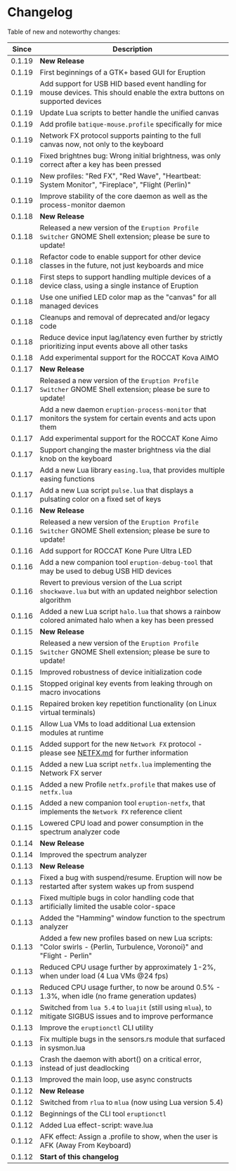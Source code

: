 # Changelog

Table of new and noteworthy changes:

| Since  | Description                                                                                                               |
| ------ | ------------------------------------------------------------------------------------------------------------------------- |
| 0.1.19 | __New Release__                                                                                                           |
| 0.1.19 | First beginnings of a GTK+ based GUI for Eruption                                                                         |
| 0.1.19 | Add support for USB HID based event handling for mouse devices. This should enable the extra buttons on supported devices |
| 0.1.19 | Update Lua scripts to better handle the unified canvas                                                                    |
| 0.1.19 | Add profile `batique-mouse.profile` specifically for mice                                                                 |
| 0.1.19 | Network FX protocol supports painting to the full canvas now, not only to the keyboard                                    |
| 0.1.19 | Fixed brightnes bug: Wrong initial brightness, was only correct after a key has been pressed                              |
| 0.1.19 | New profiles: "Red FX", "Red Wave", "Heartbeat: System Monitor", "Fireplace", "Flight (Perlin)"                           |
| 0.1.19 | Improve stability of the core daemon as well as the process-monitor daemon                                                |
| 0.1.18 | __New Release__                                                                                                           |
| 0.1.18 | Released a new version of the `Eruption Profile Switcher` GNOME Shell extension; please be sure to update!                |
| 0.1.18 | Refactor code to enable support for other device classes in the future, not just keyboards and mice                       |
| 0.1.18 | First steps to support handling multiple devices of a device class, using a single instance of Eruption                   |
| 0.1.18 | Use one unified LED color map as the "canvas" for all managed devices                                                     |
| 0.1.18 | Cleanups and removal of deprecated and/or legacy code                                                                     |
| 0.1.18 | Reduce device input lag/latency even further by strictly prioritizing input events above all other tasks                  |
| 0.1.18 | Add experimental support for the ROCCAT Kova AIMO                                                                         |
| 0.1.17 | __New Release__                                                                                                           |
| 0.1.17 | Released a new version of the `Eruption Profile Switcher` GNOME Shell extension; please be sure to update!                |
| 0.1.17 | Add a new daemon `eruption-process-monitor` that monitors the system for certain events and acts upon them                |
| 0.1.17 | Add experimental support for the ROCCAT Kone Aimo                                                                         |
| 0.1.17 | Support changing the master brightness via the dial knob on the keyboard                                                  |
| 0.1.17 | Add a new Lua library `easing.lua`, that provides multiple easing functions                                               |
| 0.1.17 | Add a new Lua script `pulse.lua` that displays a pulsating color on a fixed set of keys                                   |
| 0.1.16 | __New Release__                                                                                                           |
| 0.1.16 | Released a new version of the `Eruption Profile Switcher` GNOME Shell extension; please be sure to update!                |
| 0.1.16 | Add support for ROCCAT Kone Pure Ultra LED                                                                                |
| 0.1.16 | Add a new companion tool `eruption-debug-tool` that may be used to debug USB HID devices                                  |
| 0.1.16 | Revert to previous version of the Lua script `shockwave.lua` but with an updated neighbor selection algorithm             |
| 0.1.16 | Added a new Lua script `halo.lua` that shows a rainbow colored animated halo when a key has been pressed                  |
| 0.1.15 | __New Release__                                                                                                           |
| 0.1.15 | Released a new version of the `Eruption Profile Switcher` GNOME Shell extension; please be sure to update!                |
| 0.1.15 | Improved robustness of device initialization code                                                                         |
| 0.1.15 | Stopped original key events from leaking through on macro invocations                                                     |
| 0.1.15 | Repaired broken key repetition functionality (on Linux virtual terminals)                                                 |
| 0.1.15 | Allow Lua VMs to load additional Lua extension modules at runtime                                                         |
| 0.1.15 | Added support for the new `Network FX` protocol - please see [NETFX.md](./NETFX.md) for further information               |
| 0.1.15 | Added a new Lua script `netfx.lua` implementing the Network FX server                                                     |
| 0.1.15 | Added a new Profile `netfx.profile` that makes use of `netfx.lua`                                                         |
| 0.1.15 | Added a new companion tool `eruption-netfx`, that implements the `Network FX` reference client                            |
| 0.1.15 | Lowered CPU load and power consumption in the spectrum analyzer code                                                      |
| 0.1.14 | __New Release__                                                                                                           |
| 0.1.14 | Improved the spectrum analyzer                                                                                            |
| 0.1.13 | __New Release__                                                                                                           |
| 0.1.13 | Fixed a bug with suspend/resume. Eruption will now be restarted after system wakes up from suspend                        |
| 0.1.13 | Fixed multiple bugs in color handling code that artificially limited the usable color-space                               |
| 0.1.13 | Added the "Hamming" window function to the spectrum analyzer                                                              |
| 0.1.13 | Added a few new profiles based on new Lua scripts: "Color swirls - {Perlin, Turbulence, Voronoi}" and "Flight - Perlin"   |
| 0.1.13 | Reduced CPU usage further by approximately 1-2%, when under load (4 Lua VMs @24 fps)                                      |
| 0.1.13 | Reduced CPU usage further, to now be around 0.5% - 1.3%, when idle (no frame generation updates)                          |
| 0.1.12 | Switched from `lua 5.4` to `luajit` (still using `mlua`), to mitigate SIGBUS issues and to improve performance            |
| 0.1.13 | Improve the `eruptionctl` CLI utility                                                                                     |
| 0.1.13 | Fix multiple bugs in the sensors.rs module that surfaced in sysmon.lua                                                    |
| 0.1.13 | Crash the daemon with abort() on a critical error, instead of just deadlocking                                            |
| 0.1.13 | Improved the main loop, use async constructs                                                                              |
| 0.1.12 | __New Release__                                                                                                           |
| 0.1.12 | Switched from `rlua` to `mlua` (now using Lua version 5.4)                                                                |
| 0.1.12 | Beginnings of the CLI tool `eruptionctl`                                                                                  |
| 0.1.12 | Added Lua effect-script: wave.lua                                                                                         |
| 0.1.12 | AFK effect: Assign a .profile to show, when the user is AFK (Away From Keyboard)                                          |
| 0.1.12 | __Start of this changelog__                                                                                               |
